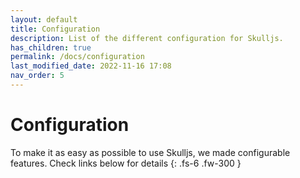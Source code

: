 ```yaml
---
layout: default
title: Configuration
description: List of the different configuration for Skulljs.
has_children: true
permalink: /docs/configuration
last_modified_date: 2022-11-16 17:08
nav_order: 5
---
```


# Configuration

To make it as easy as possible to use Skulljs, we made configurable features. Check links below for details
{: .fs-6 .fw-300 }
